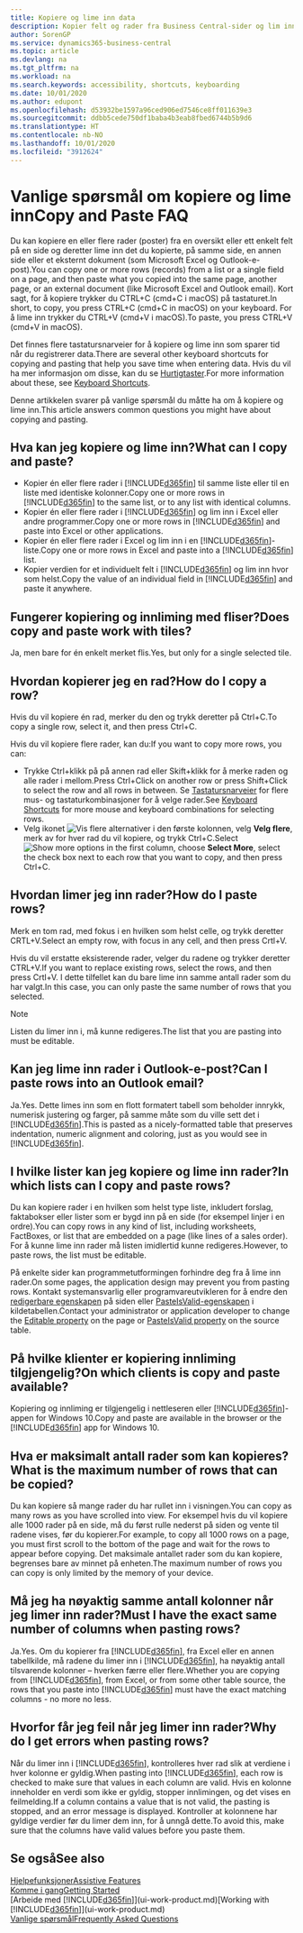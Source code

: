 ```yaml
---
title: Kopiere og lime inn data
description: Kopier felt og rader fra Business Central-sider og lim inn et annet sted.
author: SorenGP
ms.service: dynamics365-business-central
ms.topic: article
ms.devlang: na
ms.tgt_pltfrm: na
ms.workload: na
ms.search.keywords: accessibility, shortcuts, keyboarding
ms.date: 10/01/2020
ms.author: edupont
ms.openlocfilehash: d53932be1597a96ced906ed7546ce8ff011639e3
ms.sourcegitcommit: ddbb5cede750df1baba4b3eab8fbed6744b5b9d6
ms.translationtype: HT
ms.contentlocale: nb-NO
ms.lasthandoff: 10/01/2020
ms.locfileid: "3912624"
---
```

# <a name="copy-and-paste-faq"></a><span data-ttu-id="b7af0-103">Vanlige spørsmål om kopiere og lime inn</span><span class="sxs-lookup"><span data-stu-id="b7af0-103">Copy and Paste FAQ</span></span>
<span data-ttu-id="b7af0-104">Du kan kopiere en eller flere rader (poster) fra en oversikt eller ett enkelt felt på en side og deretter lime inn det du kopierte, på samme side, en annen side eller et eksternt dokument (som Microsoft Excel og Outlook-e-post).</span><span class="sxs-lookup"><span data-stu-id="b7af0-104">You can copy one or more rows (records) from a list or a single field on a page, and then paste what you copied into the same page, another page, or an external document (like Microsoft Excel and Outlook email).</span></span> <span data-ttu-id="b7af0-105">Kort sagt, for å kopiere trykker du CTRL+C (cmd+C i macOS) på tastaturet.</span><span class="sxs-lookup"><span data-stu-id="b7af0-105">In short, to copy, you press CTRL+C (cmd+C in macOS) on your keyboard.</span></span> <span data-ttu-id="b7af0-106">For å lime inn trykker du CTRL+V (cmd+V i macOS).</span><span class="sxs-lookup"><span data-stu-id="b7af0-106">To paste, you press CTRL+V (cmd+V in macOS).</span></span>

<span data-ttu-id="b7af0-107">Det finnes flere tastatursnarveier for å kopiere og lime inn som sparer tid når du registrerer data.</span><span class="sxs-lookup"><span data-stu-id="b7af0-107">There are several other keyboard shortcuts for copying and pasting that help you save time when entering data.</span></span> <span data-ttu-id="b7af0-108">Hvis du vil ha mer informasjon om disse, kan du se [Hurtigtaster](keyboard-shortcuts.md#CopyRows).</span><span class="sxs-lookup"><span data-stu-id="b7af0-108">For more information about these, see [Keyboard Shortcuts](keyboard-shortcuts.md#CopyRows).</span></span>

<span data-ttu-id="b7af0-109">Denne artikkelen svarer på vanlige spørsmål du måtte ha om å kopiere og lime inn.</span><span class="sxs-lookup"><span data-stu-id="b7af0-109">This article answers common questions you might have about copying and pasting.</span></span>  

## <a name="what-can-i-copy-and-paste"></a><span data-ttu-id="b7af0-110">Hva kan jeg kopiere og lime inn?</span><span class="sxs-lookup"><span data-stu-id="b7af0-110">What can I copy and paste?</span></span>
- <span data-ttu-id="b7af0-111">Kopier én eller flere rader i [!INCLUDE[d365fin](includes/d365fin_md.md)] til samme liste eller til en liste med identiske kolonner.</span><span class="sxs-lookup"><span data-stu-id="b7af0-111">Copy one or more rows in [!INCLUDE[d365fin](includes/d365fin_md.md)] to the same list, or to any list with identical columns.</span></span>
- <span data-ttu-id="b7af0-112">Kopier én eller flere rader i [!INCLUDE[d365fin](includes/d365fin_md.md)] og lim inn i Excel eller andre programmer.</span><span class="sxs-lookup"><span data-stu-id="b7af0-112">Copy one or more rows in [!INCLUDE[d365fin](includes/d365fin_md.md)] and paste into Excel or other applications.</span></span>
- <span data-ttu-id="b7af0-113">Kopier én eller flere rader i Excel og lim inn i en [!INCLUDE[d365fin](includes/d365fin_md.md)]-liste.</span><span class="sxs-lookup"><span data-stu-id="b7af0-113">Copy one or more rows in Excel and paste into a [!INCLUDE[d365fin](includes/d365fin_md.md)] list.</span></span>
- <span data-ttu-id="b7af0-114">Kopier verdien for et individuelt felt i [!INCLUDE[d365fin](includes/d365fin_md.md)] og lim inn hvor som helst.</span><span class="sxs-lookup"><span data-stu-id="b7af0-114">Copy the value of an individual field in [!INCLUDE[d365fin](includes/d365fin_md.md)] and paste it anywhere.</span></span>

## <a name="does-copy-and-paste-work-with-tiles"></a><span data-ttu-id="b7af0-115">Fungerer kopiering og innliming med fliser?</span><span class="sxs-lookup"><span data-stu-id="b7af0-115">Does copy and paste work with tiles?</span></span>
<span data-ttu-id="b7af0-116">Ja, men bare for én enkelt merket flis.</span><span class="sxs-lookup"><span data-stu-id="b7af0-116">Yes, but only for a single selected tile.</span></span>

## <a name="how-do-i-copy-a-row"></a><span data-ttu-id="b7af0-117">Hvordan kopierer jeg en rad?</span><span class="sxs-lookup"><span data-stu-id="b7af0-117">How do I copy a row?</span></span>
<span data-ttu-id="b7af0-118">Hvis du vil kopiere én rad, merker du den og trykk deretter på Ctrl+C.</span><span class="sxs-lookup"><span data-stu-id="b7af0-118">To copy a single row, select it, and then press Ctrl+C.</span></span>

<span data-ttu-id="b7af0-119">Hvis du vil kopiere flere rader, kan du:</span><span class="sxs-lookup"><span data-stu-id="b7af0-119">If you want to copy more rows, you can:</span></span>
- <span data-ttu-id="b7af0-120">Trykke Ctrl+klikk på på annen rad eller Skift+klikk for å merke raden og alle rader i mellom.</span><span class="sxs-lookup"><span data-stu-id="b7af0-120">Press Ctrl+Click on another row or press Shift+Click to select the row and all rows in between.</span></span> <span data-ttu-id="b7af0-121">Se [Tastatursnarveier](keyboard-shortcuts.md#CopyRows) for flere mus- og tastaturkombinasjoner for å velge rader.</span><span class="sxs-lookup"><span data-stu-id="b7af0-121">See [Keyboard Shortcuts](keyboard-shortcuts.md#CopyRows) for more mouse and keyboard combinations for selecting rows.</span></span>
- <span data-ttu-id="b7af0-122">Velg ikonet ![Vis flere alternativer](media/show-more-options-icon.png "Ikonet Vis flere alternativer") i den første kolonnen, velg **Velg flere**, merk av for hver rad du vil kopiere, og trykk Ctrl+C.</span><span class="sxs-lookup"><span data-stu-id="b7af0-122">Select ![Show more options](media/show-more-options-icon.png "Show more options icon") in the first column, choose **Select More**, select the check box next to each row that you want to copy, and then press Ctrl+C.</span></span>

## <a name="how-do-i-paste-rows"></a><span data-ttu-id="b7af0-123">Hvordan limer jeg inn rader?</span><span class="sxs-lookup"><span data-stu-id="b7af0-123">How do I paste rows?</span></span>
<span data-ttu-id="b7af0-124">Merk en tom rad, med fokus i en hvilken som helst celle, og trykk deretter CRTL+V.</span><span class="sxs-lookup"><span data-stu-id="b7af0-124">Select an empty row, with focus in any cell, and then press Crtl+V.</span></span>

<span data-ttu-id="b7af0-125">Hvis du vil erstatte eksisterende rader, velger du radene og trykker deretter CTRL+V.</span><span class="sxs-lookup"><span data-stu-id="b7af0-125">If you want to replace existing rows, select the rows, and then press Crtl+V.</span></span> <span data-ttu-id="b7af0-126">I dette tilfellet kan du bare lime inn samme antall rader som du har valgt.</span><span class="sxs-lookup"><span data-stu-id="b7af0-126">In this case, you can only paste the same number of rows that you selected.</span></span>

> [!NOTE]
> <span data-ttu-id="b7af0-127">Listen du limer inn i, må kunne redigeres.</span><span class="sxs-lookup"><span data-stu-id="b7af0-127">The list that you are pasting into must be editable.</span></span>

<!-- Rows are pasted directly where your cursor is located. If you paste into an empty line, any existing subsequent lines will be moved after the pasted lines. If you paste into an existing line or lines, this will be overwritten.-->

## <a name="can-i-paste-rows-into-an-outlook-email"></a><span data-ttu-id="b7af0-128">Kan jeg lime inn rader i Outlook-e-post?</span><span class="sxs-lookup"><span data-stu-id="b7af0-128">Can I paste rows into an Outlook email?</span></span>
<span data-ttu-id="b7af0-129">Ja.</span><span class="sxs-lookup"><span data-stu-id="b7af0-129">Yes.</span></span> <span data-ttu-id="b7af0-130">Dette limes inn som en flott formatert tabell som beholder innrykk, numerisk justering og farger, på samme måte som du ville sett det i [!INCLUDE[d365fin](includes/d365fin_md.md)].</span><span class="sxs-lookup"><span data-stu-id="b7af0-130">This is pasted as a nicely-formatted table that preserves indentation, numeric alignment and coloring, just as you would see in [!INCLUDE[d365fin](includes/d365fin_md.md)].</span></span>

## <a name="in-which-lists-can-i-copy-and-paste-rows"></a><span data-ttu-id="b7af0-131">I hvilke lister kan jeg kopiere og lime inn rader?</span><span class="sxs-lookup"><span data-stu-id="b7af0-131">In which lists can I copy and paste rows?</span></span>
<span data-ttu-id="b7af0-132">Du kan kopiere rader i en hvilken som helst type liste, inkludert forslag, faktabokser eller lister som er bygd inn på en side (for eksempel linjer i en ordre).</span><span class="sxs-lookup"><span data-stu-id="b7af0-132">You can copy rows in any kind of list, including worksheets, FactBoxes, or list that are embedded on a page (like lines of a sales order).</span></span> <span data-ttu-id="b7af0-133">For å kunne lime inn rader må listen imidlertid kunne redigeres.</span><span class="sxs-lookup"><span data-stu-id="b7af0-133">However, to paste rows, the list must be editable.</span></span>

<span data-ttu-id="b7af0-134">På enkelte sider kan programmetutformingen forhindre deg fra å lime inn rader.</span><span class="sxs-lookup"><span data-stu-id="b7af0-134">On some pages, the application design may prevent you from pasting rows.</span></span> <span data-ttu-id="b7af0-135">Kontakt systemansvarlig eller programvareutvikleren for å endre den [redigerbare egenskapen](/dynamics365/business-central/dev-itpro/developer/properties/devenv-editable-property) på siden eller [PasteIsValid-egenskapen](/dynamics365/business-central/dev-itpro/developer/properties/devenv-pasteisvalid-property) i kildetabellen.</span><span class="sxs-lookup"><span data-stu-id="b7af0-135">Contact your administrator or application developer to change the [Editable property](/dynamics365/business-central/dev-itpro/developer/properties/devenv-editable-property) on the page or [PasteIsValid property](/dynamics365/business-central/dev-itpro/developer/properties/devenv-pasteisvalid-property) on the source table.</span></span>

## <a name="on-which-clients-is-copy-and-paste-available"></a><span data-ttu-id="b7af0-136">På hvilke klienter er kopiering innliming tilgjengelig?</span><span class="sxs-lookup"><span data-stu-id="b7af0-136">On which clients is copy and paste available?</span></span>
<span data-ttu-id="b7af0-137">Kopiering og innliming er tilgjengelig i nettleseren eller [!INCLUDE[d365fin](includes/d365fin_md.md)]-appen for Windows 10.</span><span class="sxs-lookup"><span data-stu-id="b7af0-137">Copy and paste are available in the browser or the [!INCLUDE[d365fin](includes/d365fin_md.md)] app for Windows 10.</span></span>

## <a name="what-is-the-maximum-number-of-rows-that-can-be-copied"></a><span data-ttu-id="b7af0-138">Hva er maksimalt antall rader som kan kopieres?</span><span class="sxs-lookup"><span data-stu-id="b7af0-138">What is the maximum number of rows that can be copied?</span></span>
<span data-ttu-id="b7af0-139">Du kan kopiere så mange rader du har rullet inn i visningen.</span><span class="sxs-lookup"><span data-stu-id="b7af0-139">You can copy as many rows as you have scrolled into view.</span></span> <span data-ttu-id="b7af0-140">For eksempel hvis du vil kopiere alle 1000 rader på en side, må du først rulle nederst på siden og vente til radene vises, før du kopierer.</span><span class="sxs-lookup"><span data-stu-id="b7af0-140">For example, to copy all 1000 rows on a page, you must first scroll to the bottom of the page and wait for the rows to appear before copying.</span></span> <span data-ttu-id="b7af0-141">Det maksimale antallet rader som du kan kopiere, begrenses bare av minnet på enheten.</span><span class="sxs-lookup"><span data-stu-id="b7af0-141">The maximum number of rows you can copy is only limited by the memory of your device.</span></span>

## <a name="must-i-have-the-exact-same-number-of-columns-when-pasting-rows"></a><span data-ttu-id="b7af0-142">Må jeg ha nøyaktig samme antall kolonner når jeg limer inn rader?</span><span class="sxs-lookup"><span data-stu-id="b7af0-142">Must I have the exact same number of columns when pasting rows?</span></span>
<span data-ttu-id="b7af0-143">Ja.</span><span class="sxs-lookup"><span data-stu-id="b7af0-143">Yes.</span></span> <span data-ttu-id="b7af0-144">Om du kopierer fra [!INCLUDE[d365fin](includes/d365fin_md.md)], fra Excel eller en annen tabellkilde, må radene du limer inn i [!INCLUDE[d365fin](includes/d365fin_md.md)], ha nøyaktig antall tilsvarende kolonner – hverken færre eller flere.</span><span class="sxs-lookup"><span data-stu-id="b7af0-144">Whether you are copying from [!INCLUDE[d365fin](includes/d365fin_md.md)], from Excel, or from some other table source, the rows that you paste into [!INCLUDE[d365fin](includes/d365fin_md.md)] must have the exact matching columns - no more no less.</span></span>

## <a name="why-do-i-get-errors-when-pasting-rows"></a><span data-ttu-id="b7af0-145">Hvorfor får jeg feil når jeg limer inn rader?</span><span class="sxs-lookup"><span data-stu-id="b7af0-145">Why do I get errors when pasting rows?</span></span>
<span data-ttu-id="b7af0-146">Når du limer inn i [!INCLUDE[d365fin](includes/d365fin_md.md)], kontrolleres hver rad slik at verdiene i hver kolonne er gyldig.</span><span class="sxs-lookup"><span data-stu-id="b7af0-146">When pasting into [!INCLUDE[d365fin](includes/d365fin_md.md)], each row is checked to make sure that values in each column are valid.</span></span> <span data-ttu-id="b7af0-147">Hvis en kolonne inneholder en verdi som ikke er gyldig, stopper innlimingen, og det vises en feilmelding.</span><span class="sxs-lookup"><span data-stu-id="b7af0-147">If a column contains a value that is not valid, the pasting is stopped, and an error message is displayed.</span></span> <span data-ttu-id="b7af0-148">Kontroller at kolonnene har gyldige verdier før du limer dem inn, for å unngå dette.</span><span class="sxs-lookup"><span data-stu-id="b7af0-148">To avoid this, make sure that the columns have valid values before you paste them.</span></span>


## <a name="see-also"></a><span data-ttu-id="b7af0-149">Se også</span><span class="sxs-lookup"><span data-stu-id="b7af0-149">See also</span></span>
[<span data-ttu-id="b7af0-150">Hjelpefunksjoner</span><span class="sxs-lookup"><span data-stu-id="b7af0-150">Assistive Features</span></span>](ui-accessibility.md)  
[<span data-ttu-id="b7af0-151">Komme i gang</span><span class="sxs-lookup"><span data-stu-id="b7af0-151">Getting Started</span></span>](product-get-started.md)  
<span data-ttu-id="b7af0-152">[Arbeide med [!INCLUDE[d365fin](includes/d365fin_md.md)]](ui-work-product.md)</span><span class="sxs-lookup"><span data-stu-id="b7af0-152">[Working with [!INCLUDE[d365fin](includes/d365fin_md.md)]](ui-work-product.md)</span></span>  
[<span data-ttu-id="b7af0-153">Vanlige spørsmål</span><span class="sxs-lookup"><span data-stu-id="b7af0-153">Frequently Asked Questions</span></span>](across-faq.md)  
